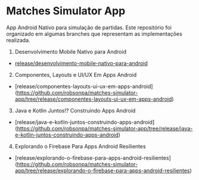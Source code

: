 # Matches Simulator App

App Android Nativo para simulação de partidas. Este repositório foi organizado em algumas branches que representam as implementações realizada.

1. Desenvolvimento Mobile Nativo para Android
- [release/desenvolvimento-mobile-nativo-para-android](https://github.com/robsonpa/matches-simulator-app/tree/release/desenvolvimento-mobile-nativo-para-android)
2. Componentes, Layouts e UI/UX Em Apps Android
- [release/componentes-layouts-ui-ux-em-apps-android] (https://github.com/robsonpa/matches-simulator-app/tree/release/componentes-layouts-ui-ux-em-apps-android)
3. Java e Kotlin Juntos!? Construindo Apps Android
- [release/java-e-kotlin-juntos-construindo-apps-android] (https://github.com/robsonpa/matches-simulator-app/tree/release/java-e-kotlin-juntos-construindo-apps-android)
4. Explorando o Firebase Para Apps Android Resilientes
- [release/explorando-o-firebase-para-apps-android-resilientes] (https://github.com/robsonpa/matches-simulator-app/tree/release/explorando-o-firebase-para-apps-android-resilientes)
